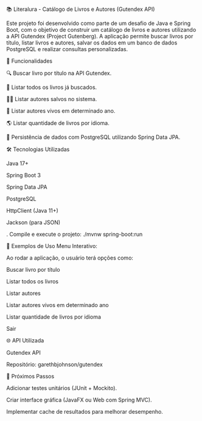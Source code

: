 📚 Literalura - Catálogo de Livros e Autores (Gutendex API)

Este projeto foi desenvolvido como parte de um desafio de Java e Spring Boot, com o objetivo de construir um catálogo de livros e autores utilizando a API Gutendex (Project Gutenberg).
A aplicação permite buscar livros por título, listar livros e autores, salvar os dados em um banco de dados PostgreSQL e realizar consultas personalizadas.

🚀 Funcionalidades

🔍 Buscar livro por título na API Gutendex.

📖 Listar todos os livros já buscados.

👨‍💼 Listar autores salvos no sistema.

📅 Listar autores vivos em determinado ano.

🌎 Listar quantidade de livros por idioma.

💾 Persistência de dados com PostgreSQL utilizando Spring Data JPA.


🛠️ Tecnologias Utilizadas

Java 17+

Spring Boot 3

Spring Data JPA

PostgreSQL

HttpClient (Java 11+)

Jackson (para JSON)

. Compile e execute o projeto:
./mvnw spring-boot:run

📖 Exemplos de Uso
Menu Interativo:

Ao rodar a aplicação, o usuário terá opções como:

Buscar livro por título

Listar todos os livros

Listar autores

Listar autores vivos em determinado ano

Listar quantidade de livros por idioma

Sair

🌐 API Utilizada

Gutendex API

Repositório: garethbjohnson/gutendex

📌 Próximos Passos

Adicionar testes unitários (JUnit + Mockito).

Criar interface gráfica (JavaFX ou Web com Spring MVC).

Implementar cache de resultados para melhorar desempenho.
